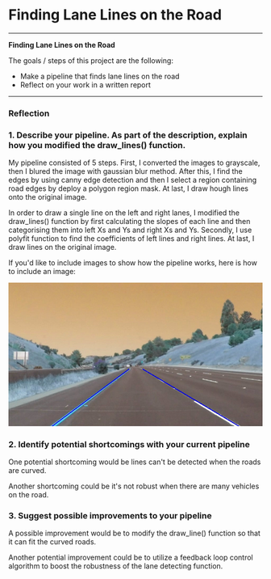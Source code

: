 # **Finding Lane Lines on the Road** 

---

**Finding Lane Lines on the Road**

The goals / steps of this project are the following:
* Make a pipeline that finds lane lines on the road
* Reflect on your work in a written report


[//]: # (Image References)

[image1]: line_image_output.jpg

---

### Reflection

### 1. Describe your pipeline. As part of the description, explain how you modified the draw_lines() function.

My pipeline consisted of 5 steps. First, I converted the images to grayscale, then I blured the image with gaussian blur method. After this, I find the edges by using canny edge detection and then I select a region containing road edges by deploy a polygon region mask. At last, I draw hough lines onto the original image. 

In order to draw a single line on the left and right lanes, I modified the draw_lines() function by first calculating the slopes of each line and then categorising them into left Xs and Ys and right Xs and Ys. Secondly, I use polyfit function to find the coefficients of left lines and right lines. At last, I draw lines on the original image. 

If you'd like to include images to show how the pipeline works, here is how to include an image: 

![alt text][image1]


### 2. Identify potential shortcomings with your current pipeline


One potential shortcoming would be lines can't be detected when the roads are curved. 

Another shortcoming could be it's not robust when there are many vehicles on the road.


### 3. Suggest possible improvements to your pipeline

A possible improvement would be to modify the draw_line() function so that it can fit the curved roads.

Another potential improvement could be to utilize a feedback loop control algorithm to boost the robustness of the lane detecting function.
